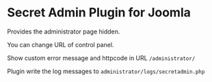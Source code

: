 # Secret Admin Plugin for Joomla
Provides the administrator page hidden.

You can change URL of control panel.

Show custom error message and httpcode in URL `/administrator/`

Plugin write the log messages to `administrator/logs/secretadmin.php`

